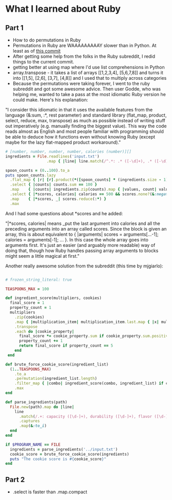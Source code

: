 # What I learned about Ruby 

## Part 1
- How to do permutations in Ruby
- Permutations in Ruby are WAAAAAAAAAY slower than in Python. At least as of [this commit](https://github.com/djotaku/adventofcode/blob/697233772f48cae6118c453e79487a3a247db686/2015/Day_15/Ruby/part_1.rb)
- After getting some help from the folks in the Ruby subreddit, I redid things to the current commit.
- getting better at using map where I'd use list comprehensions in Python
- array.transpose - it takes a list of arrays [[1,2,3,4], [5,6,7,8]] and turns it into [[1,5], [2,6], [3,7], [4,8]] and I used that to multiply across categories
- Because the permutations were taking forever, I went to the ruby subreddit and got some awesome advice. Then user Godde, who was helping me, wanted to take a pass at the most idiomatic Ruby version he could make. Here's his explanation:

"I consider this idiomatic in that it uses the available features from the language (&:sum, :*, rest parameter) and standard library (flat_map, product, select, reduce, max, transpose) as much as possible instead of writing stuff out imperatively (e.g. manually finding the biggest value). This way the code reads almost as English and most people familiar with programming should be able to deduce how it functions even without knowing Ruby (except maybe for the lazy flat-mapped product workaround)."

```ruby
# [number, number, number, number, calories (number)][]
ingredients = File.readlines('input.txt')
                  .map { |line| line.match(/^.*: .* ([-\d]+), .* ([-\d]+), .* ([-\d]+), .* ([-\d]+), .* ([-\d]+)$/)[1..].map(&:to_i) }

spoon_counts = (0..100).to_a
puts spoon_counts.lazy
  .flat_map { |r| [r].product(*([spoon_counts] * (ingredients.size - 1))) } # Workaround for lazy Array#product
  .select { |counts| counts.sum == 100 }
  .map    { |counts| ingredients.zip(counts).map { |values, count| values.map { |v| v * count } }.transpose.map(&:sum) }
  .select { |*scores, calories| calories == 500 && scores.none?(&:negative?) }
  .map    { |*scores, _| scores.reduce(:*) }
  .max
```
And I had some questions about *scores and he added:

"|*scores, calories| means _put the last argument into calories and all the preceding arguments into an array called scores. Since the block is given an array, this is about equivalent to { |arguments| scores = arguments[...-1]; calories = arguments[-1]; ... }. In this case the whole array goes into arguments first. It's just an easier (and arguably more readable) way of doing that, though how Ruby handles passing array arguments to blocks might seem a little magical at first."

Another really awesome solution from the subreddit (this time by mjgiarlo):

```ruby

# frozen_string_literal: true

TEASPOONS_MAX = 100

def ingredient_score(multipliers, cookies)
  final_score = 1
  property_count = 1 
  multipliers 
    .zip(cookies) 
    .map { |multiplication_item| multiplication_item.last.map { |x| multiplication_item.first * x } } 
    .transpose 
    .each do |cookie_property| 
      final_score *= cookie_property.sum if cookie_property.sum.positive?
      property_count += 1 
      return final_score if property_count == 5 
    end 
 end

def brute_force_cookie_score(ingredient_list)
  (1..TEASPOONS_MAX) 
    .to_a 
    .permutation(ingredient_list.length) 
    .filter_map { |combo| ingredient_score(combo, ingredient_list) if combo.sum == TEASPOONS_MAX } 
    .max
end

def parse_ingredients(path) 
  File.new(path).map do |line| 
    line 
      .match(/.+: capacity ([\d-]+), durability ([\d-]+), flavor ([\d-]+), texture ([\d-]+), calories ([\d-]+)/) 
      .captures 
      .map(&:to_i) 
  end 
end

if $PROGRAM_NAME == FILE 
  ingredients = parse_ingredients('../input.txt') 
  cookie_score = brute_force_cookie_score(ingredients) 
  puts "The cookie score is #{cookie_score}" 
end

```

## Part 2
- .select is faster than .map.compact
